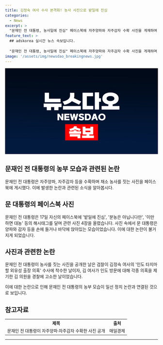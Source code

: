 ```yaml
---
title: 김정숙 여사 수사 본격화! 농사 사진으로 밭일에 진심
categories:
  - News
excerpt: >
  "문재인 전 대통령, 농사일에 진심" 페이스북에 자주양파와 자주감자 수확 사진을 게재하며 이목을 끌었습니다. 한편 검찰이 김정숙 여사의 인도 출장 의혹 수사에 착수하고, 김 여사가 의원을 고소한 사건도 발생했습니다. 이에 윤건영 의원은 김 여사의 고소장을 제출했다고 밝혀 논란이 계속되고 있습니다. (150자)
feature_text: >
  ## adskorea 실시간 뉴스 속보입니다.

  "문재인 전 대통령, 농사일에 진심" 페이스북에 자주양파와 자주감자 수확 사진을 게재하며 이목을 끌었습니다. 한편 검찰이 김정숙 여사의 인도 출장 의혹 수사에 착수하고, 김 여사가 의원을 고소한 사건도 발생했습니다. 이에 윤건영 의원은 김 여사의 고소장을 제출했다고 밝혀 논란이 계속되고 있습니다. (150자)
image: '/assets/img/newsdao_breakingnews.jpg'
---
```


<p><img src="/assets/img/newsdao_breakingnews.jpg" alt="adskorea 속보" /></p>

<h2 data-ke-size="size26">문재인 전 대통령의 농부 모습과 관련된 논란</h2>

<p data-ke-size="size16">문재인 전 대통령은 자주양파, 자주감자 등을 수확하며 채소 농사를 짓는 사진을 페이스북에 게시했다. 이에 발생한 논란과 관련된 소식을 알아봅시다.</p>

<h2 data-ke-size="size26">문 대통령의 페이스북 사진</h2>

<p data-ke-size="size16">문재인 전 대통령은 17일 자신의 페이스북에 '밭일에 진심', '분농은 아닙니다만', '이만하면 대농' 등의 해시태그를 달며 관련 사진 4장을 올렸습니다. 사진 속에서 문 대통령은 양파와 감자 등을 손에 들거나 바닥에 앉아있는 모습이었습니다. 이에 대한 논란이 불거지게 되었습니다.</p>

<h2 data-ke-size="size26">사진과 관련한 논란</h2>

<p data-ke-size="size16">문재인 전 대통령이 농사를 짓는 사진을 공개한 날은 검찰이 김정숙 여사의 '인도 타지마할 외유성 출장 의혹' 수사에 착수한 날이자, 김 여사가 인도 방문에 대해 각종 의혹을 제기한 김 의원을 경찰에 고소한 날이었습니다.</p>

<p data-ke-size="size16">이에 대한 논란으로 인해 문재인 전 대통령의 농부 모습이 일선 정치 논란과 연결된 것으로 보입니다.</p>

<h2 data-ke-size="size26">참고자료</h2>

<table>
    <tbody>
        <tr>
            <td style="text-align: center; height: 17px;"><b>제목</b></td>
            <td style="text-align: center; height: 17px;"><b>출처</b></td>
        </tr>
        <tr>
            <td style="text-align: center; height: 17px;">문재인 전 대통령이 자주양파·자주감자 수확한 사진 공개</td>
            <td style="text-align: center; height: 17px;">매일경제</td>
        </tr>
    </tbody>
</table>

<p><hr></p>

